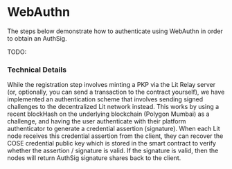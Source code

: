 # WebAuthn

The steps below demonstrate how to authenticate using WebAuthn in order to obtain an AuthSig.

TODO:

### Technical Details

While the registration step involves minting a PKP via the Lit Relay server (or, optionally, you can send a transaction to the contract yourself), we have implemented an authentication scheme that involves sending signed challenges to the decentralized Lit network instead. This works by using a recent blockHash on the underlying blockchain (Polygon Mumbai) as a challenge, and having the user authenticate with their platform authenticator to generate a credential assertion (signature). When each Lit node receives this credential assertion from the client, they can recover the COSE credential public key which is stored in the smart contract to verify whether the assertion / signature is valid. If the signature is valid, then the nodes will return AuthSig signature shares back to the client.